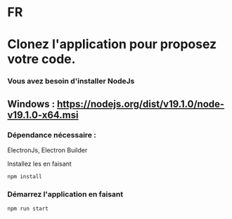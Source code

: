 <h1>FR</h1>

# Clonez l'application pour proposez votre code.

### Vous avez besoin d'installer NodeJs
## Windows : https://nodejs.org/dist/v19.1.0/node-v19.1.0-x64.msi

### Dépendance nécessaire :
ElectronJs, Electron Builder

Installez les en faisant
```
npm install
```

### Démarrez l'application en faisant
````
npm run start
````